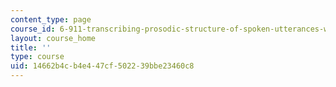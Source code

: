 ```yaml
---
content_type: page
course_id: 6-911-transcribing-prosodic-structure-of-spoken-utterances-with-tobi-january-iap-2006
layout: course_home
title: ''
type: course
uid: 14662b4c-b4e4-47cf-5022-39bbe23460c8
---
```

